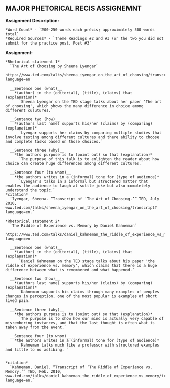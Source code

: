 ## MAJOR PHETORICAL RECIS ASSIGNEMNT

  __Assignment Description:__

    *Word Count* - `200-250 words each précis; approximately 500 words total`
    *Required Sources* - `Theme Readings #2 and #3 (or the two you did not submit for the practice post, Post #3`

  __Assignment:__

    *Rhetorical statement 1*
      `The Art of Choosing by Sheena Lyengar`
        https://www.ted.com/talks/sheena_iyengar_on_the_art_of_choosing/transcript?language=en

      __Sentence one (what)__
        *(author) in the (editorial), (title), (claims) that (explanation)*
          `Sheena Lyengar on the TED stage talks about her paper 'The art of choosing', which shows the many difference in choice among different culutures.`

      __Sentence two (how)__
        *(authors last name) supports his/her (claims) by (comparing) (explanation)*
          `Lyengar supports her claims by comparing multiple studies that involve testing among different cultures and there ability to choose and complete tasks based on those choices.`

      __Sentence three (why)__
        *the authors purpose is to (point out) so that (explanation)*
          `The purpose of this talk is to enlighten the reader about how choice can create huge differences among different cultures.`

      __Sentence four (to whom)__
        *the authors writes in a (informal) tone for (type of audience)*
          `Lyengar's talks in a informal but structered matter that enables the audience to laugh at suttle joke but also completely understand the topic.`
    *citation*
      `Iyengar, Sheena. “Transcript of ‘The Art of Choosing.’” TED, July 2010, www.ted.com/talks/sheena_iyengar_on_the_art_of_choosing/transcript?language=en.`

    *Rhetorical statement 2*
      `The Riddle of Experience vs. Memory by Daniel Kahneman`
        https://www.ted.com/talks/daniel_kahneman_the_riddle_of_experience_vs_memory/transcript?language=en

      __Sentence one (what)__
        *(author) in the (editorial), (title), (claims) that (explanation)*
          `Daniel Kahneman on the TED stage talks about his paper 'the riddle of experience vs. memory', which claims that there is a huge difference between what is remembered and what happened.`

      __Sentence two (how)__
        *(authors last name) supports his/her (claims) by (comparing) (explanation)*
          `Kahneman supports his claims through many examples of peoples changes in perception, one of the most popular is examples of short lived pain.`

      __Sentence three (why)__
        *the authors purpose is to (point out) so that (explanation)*
          `The purpose is to show how our mind is actually very capable of misrembering instances, and that the last thought is often what is taken away from the event.`

      __Sentence four (to whom)__
        *the authors writes in a (informal) tone for (type of audience)*
          `Kahneman talks much like a professor with structured examples and little to no adlibing. `


    *citation*
      `Kahneman, Daniel. “Transcript of ‘The Riddle of Experience vs. Memory.’” TED, Feb. 2010, www.ted.com/talks/daniel_kahneman_the_riddle_of_experience_vs_memory/transcript?language=en.`
